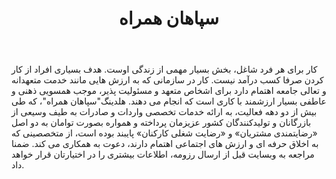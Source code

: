 ﻿---
layout: post
title: سپاهان همراه
name_en: sepahanhamrah
company_slug: sepahanhamrah
logo: 
cover: 
company_count:
founded:
location: ""
total_review: 
total_interview: 
salary_avg: 
salary_min: 
salary_max: 
rate: 
view_count: 
industry: واردات و صادرات
city: تهران, تهران
size_en: L
size: 51-200 نفر
site: http://sepahanhamrah.com
---

کار برای هر فرد شاغل، بخش بسیار مهمی از زندگی اوست. هدف بسیاری افراد از کار کردن صرفا کسب درآمد نیست. کار در سازمانی که به ارزش هایی مانند خدمت متعهدانه و تعالی جامعه اهتمام دارد برای اشخاص متعهد و مسئولیت پذیر، موجب همسویی ذهنی و عاطفی بسیار ارزشمند با کاری است که انجام می دهند. هلدینگ"سپاهان همراه"، که طی بیش از دو دهه فعالیت، به ارائه خدمات تخصصی واردات و صادرات به طیف وسیعی از بازرگانان و تولیدکنندگان کشور عزیزمان پرداخته و همواره بصورت توامان به دو اصل «رضایتمندی مشتریان» و «رضایت شغلی کارکنان» پایبند بوده است، از متخصصینی که به اخلاق حرفه ای و ارزش های اجتماعی اهتمام دارند، دعوت به همکاری می کند. ضمنا مراجعه به وبسایت قبل از ارسال رزومه، اطلاعات بیشتری را در اختیارتان قرار خواهد داد.